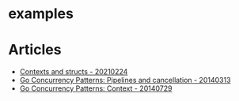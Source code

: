 # examples


# Articles

 * [Contexts and structs - 20210224](https://blog.golang.org/context-and-structs)
 * [Go Concurrency Patterns: Pipelines and cancellation - 20140313](https://blog.golang.org/pipelines)
 * [Go Concurrency Patterns: Context - 20140729](https://blog.golang.org/context)
